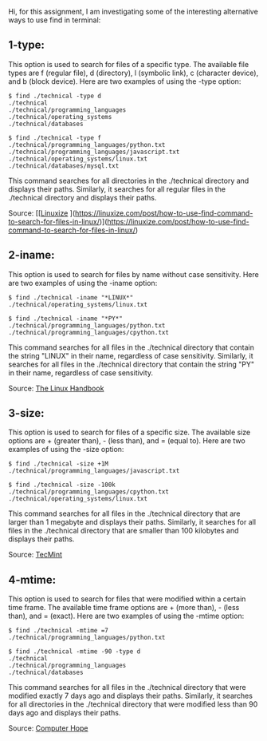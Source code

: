 Hi, for this assignment, I am investigating some of the interesting alternative ways to use find in terminal:

## 1-type:
This option is used to search for files of a specific type. The available file types are f (regular file), d (directory), l (symbolic link), c (character device), and b (block device). Here are two examples of using the -type option:

```
$ find ./technical -type d
./technical
./technical/programming_languages
./technical/operating_systems
./technical/databases

$ find ./technical -type f
./technical/programming_languages/python.txt
./technical/programming_languages/javascript.txt
./technical/operating_systems/linux.txt
./technical/databases/mysql.txt
```

This command searches for all directories in the ./technical directory and displays their paths. Similarly, it searches for all regular files in the ./technical directory and displays their paths.

Source: [[[Linuxize](https://linuxize.com/post/how-to-use-find-command-to-search-for-files-in-linux/)
](https://linuxize.com/post/how-to-use-find-command-to-search-for-files-in-linux/)](https://linuxize.com/post/how-to-use-find-command-to-search-for-files-in-linux/)

## 2-iname:
This option is used to search for files by name without case sensitivity. Here are two examples of using the -iname option:

```
$ find ./technical -iname "*LINUX*"
./technical/operating_systems/linux.txt

$ find ./technical -iname "*PY*"
./technical/programming_languages/python.txt
./technical/programming_languages/cpython.txt
```

This command searches for all files in the ./technical directory that contain the string "LINUX" in their name, regardless of case sensitivity. Similarly, it searches for all files in the ./technical directory that contain the string "PY" in their name, regardless of case sensitivity.

Source: [The Linux Handbook](https://linuxhandbook.com/find-command-examples/)

## 3-size:
This option is used to search for files of a specific size. The available size options are + (greater than), - (less than), and = (equal to). Here are two examples of using the -size option:

```
$ find ./technical -size +1M
./technical/programming_languages/javascript.txt

$ find ./technical -size -100k
./technical/programming_languages/cpython.txt
./technical/operating_systems/linux.txt
```

This command searches for all files in the ./technical directory that are larger than 1 megabyte and displays their paths. Similarly, it searches for all files in the ./technical directory that are smaller than 100 kilobytes and displays their paths.

Source: [TecMint](https://www.tecmint.com/35-practical-examples-of-linux-find-command/)

## 4-mtime:
This option is used to search for files that were modified within a certain time frame. The available time frame options are + (more than), - (less than), and = (exact). Here are two examples of using the -mtime option:

```
$ find ./technical -mtime =7
./technical/programming_languages/python.txt

$ find ./technical -mtime -90 -type d
./technical
./technical/programming_languages
./technical/databases
```

This command searches for all files in the ./technical directory that were modified exactly 7 days ago and displays their paths. Similarly, it searches for all directories in the ./technical directory that were modified less than 90 days ago and displays their paths.

Source: [Computer Hope](https://www.computerhope.com/unix/ufind.htm)
